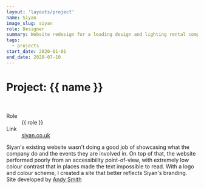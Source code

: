 ```yaml
---
layout: 'layouts/project'
name: Siyan
image_slug: siyan
role: Designer
summary: Website redesign for a leading design and lighting rental company.
tags:
  - projects
start_date: 2020-01-01
end_date: 2020-07-10
---
```


# Project: {{ name }}

<div class="image-wrapper">
  <img class="project-image project-image--multiple" src="/assets/project-images/siyan.png" alt="" role="presentation">
  <img class="project-image project-image--multiple" src="/assets/project-images/siyan2.png" alt="" role="presentation">
</div>

<dl>
  <dt>Role</dt>
  <dd>{{ role }}</dd>

  <dt>Link</dt>
  <dd><a href="https://siyan.co.uk/">siyan.co.uk</a></dd>
</dl>

Siyan's existing website wasn't doing a good job of showcasing what the company do and the events they are involved in. On top of that, the website performed poorly from an accessibility point-of-view, with extremely low colour contrast that in places made the text impossible to read. With a logo and colour scheme, I created a site that better reflects Siyan's branding. Site developed by [Andy Smith](https://andyms.uk/)
